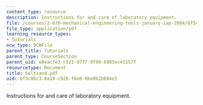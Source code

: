 ```yaml
---
content_type: resource
description: Instructions for and care of laboratory equipment.
file: /courses/2-670-mechanical-engineering-tools-january-iap-2004/bf5c8bc30a19c926f6e66be8b2b684e1_beltsand.pdf
file_type: application/pdf
learning_resource_types:
- Tutorials
ocw_type: OCWFile
parent_title: Tutorials
parent_type: CourseSection
parent_uid: e8eacfe3-c521-977f-9f90-6985ec41157f
resourcetype: Document
title: beltsand.pdf
uid: bf5c8bc3-0a19-c926-f6e6-6be8b2b684e1
---
```

Instructions for and care of laboratory equipment.

